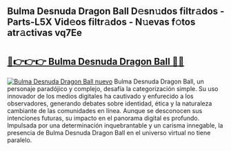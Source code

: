 ## Bulma Desnuda Dragon Ball D𝚎sn𝚞dos filtr𝚊dos - Parts-L5X Vid𝚎os filtr𝚊dos - N𝚞evas f𝚘tos atr𝚊ctivas vq7Ee

# <h2><a href="http://mbbo74g.tromn.icu/?c=Bulma+Desnuda+Dragon+Ball">🔗👉👉👉 Bulma Desnuda Dragon Ball 🔗🔗</a></h2>

[![Bulma Desnuda Dragon Ball nuevo](https://i.imgur.com/pEAQMta.gif)](http://mbbo74g.tromn.icu/?c=Bulma+Desnuda+Dragon+Ball)
Bulma Desnuda Dragon Ball, un personaje paradójico y complejo, desafía la categorización simple. Su uso innovador de los medios digitales ha cautivado y enfurecido a los observadores, generando debates sobre identidad, ética y la naturaleza cambiante de las comunidades en línea. Aunque se desconocen sus intenciones futuras, su impacto en el panorama digital es profundo. Impulsada por una determinación inquebrantable y un carisma innegable, la presencia de Bulma Desnuda Dragon Ball en el universo virtual no tiene paralelo.
